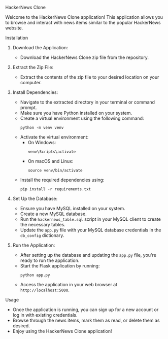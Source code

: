  HackerNews Clone

Welcome to the HackerNews Clone application! This application allows you to browse and interact with news items similar to the popular HackerNews website.

Installation

1. Download the Application:
    - Download the HackerNews Clone zip file from the repository.

2. Extract the Zip File:
    - Extract the contents of the zip file to your desired location on your computer.

3. Install Dependencies:
    - Navigate to the extracted directory in your terminal or command prompt.
    - Make sure you have Python installed on your system.
    - Create a virtual environment using the following command:
        ```
        python -m venv venv
        ```
    - Activate the virtual environment:
        - On Windows:
            ```
            venv\Scripts\activate
            ```
        - On macOS and Linux:
            ```
            source venv/bin/activate
            ```
    - Install the required dependencies using:
        ```
        pip install -r requirements.txt
        ```

4. Set Up the Database:
    - Ensure you have MySQL installed on your system.
    - Create a new MySQL database.
    - Run the `hackernews_table.sql` script in your MySQL client to create the necessary tables.
    - Update the `app.py` file with your MySQL database credentials in the `db_config` dictionary.

5. Run the Application:
    - After setting up the database and updating the `app.py` file, you're ready to run the application.
    - Start the Flask application by running:
        ```
        python app.py
        ```
    - Access the application in your web browser at `http://localhost:5000`.

Usage

- Once the application is running, you can sign up for a new account or log in with existing credentials.
- Browse through the news items, mark them as read, or delete them as desired.
- Enjoy using the HackerNews Clone application!

